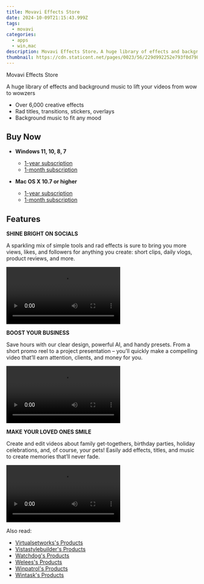 ```yaml
---
title: Movavi Effects Store
date: 2024-10-09T21:15:43.999Z
tags: 
  - movavi
categories: 
  - apps
  - win,mac
description: Movavi Effects Store，A huge library of effects and background music to lift your videos from wow to wowzers
thumbnail: https://cdn.staticont.net/pages/0023/56/229d992252e793f0d7981b75223ec3b5df5fa522.webp
---
```


Movavi Effects Store

A huge library of effects and background music to lift your videos from wow to wowzers

- Over 6,000 creative effects
- Rad titles, transitions, stickers, overlays 
- Background music to fit any mood

## Buy Now

- **Windows 11, 10, 8, 7**
  - [1-year subscription](https://store.movavi.com/order/checkout.php?PRODS=25329538,4719229&QTY=1,1&COUPON=&AFFILIATE=108875&CART=1&CARD=2&SHORT_FORM=1&DESIGN_TYPE=2&CROSS_SELL_HIDE=true&SHOPURL=http://www.movavi.com/store.html&ADDITIONAL_HPM=1&setLocale=en&pageType=web&p_name=mesyear&REF=%7C%7C&FSID=%7C%7C&PAYPAL_FLOW=REGULAR&AFFILIATE=108875&ADDITIONAL_webuid=234bxu)
  - [1-month subscription](https://store.movavi.com/order/checkout.php?PRODS=34759967,33729221&QTY=1,1&COUPON=&AFFILIATE=108875&CART=1&CARD=2&SHORT_FORM=1&DESIGN_TYPE=2&CROSS_SELL_HIDE=true&SHOPURL=http://www.movavi.com/store.html&ADDITIONAL_HPM=1&setLocale=en&pageType=web&p_name=mesmonth&REF=%7C%7C&FSID=%7C%7C&PAYPAL_FLOW=REGULAR&AFFILIATE=108875&ADDITIONAL_webuid=ya3sb9)

- **Mac OS X 10.7 or higher**
  - [1-year subscription](https://store.movavi.com/order/checkout.php?PRODS=25329538,4719229&QTY=1,1&COUPON=&AFFILIATE=108875&CART=1&CARD=2&SHORT_FORM=1&DESIGN_TYPE=2&CROSS_SELL_HIDE=true&SHOPURL=http://www.movavi.com/store.html&ADDITIONAL_HPM=1&setLocale=en&pageType=web&p_name=mesyear&REF=%7C%7C&FSID=%7C%7C&PAYPAL_FLOW=REGULAR&AFFILIATE=108875&ADDITIONAL_webuid=234bxu)
  - [1-month subscription](https://store.movavi.com/order/checkout.php?PRODS=34759967,33729221&QTY=1,1&COUPON=&AFFILIATE=108875&CART=1&CARD=2&SHORT_FORM=1&DESIGN_TYPE=2&CROSS_SELL_HIDE=true&SHOPURL=http://www.movavi.com/store.html&ADDITIONAL_HPM=1&setLocale=en&pageType=web&p_name=mesmonth&REF=%7C%7C&FSID=%7C%7C&PAYPAL_FLOW=REGULAR&AFFILIATE=108875&ADDITIONAL_webuid=ya3sb9)

## Features

**SHINE BRIGHT ON SOCIALS**

A sparkling mix of simple tools and rad effects is sure to bring you more views, likes, and followers for anything you create: short clips, daily vlogs, product reviews, and more.

<video data-v-d6328dfa="" data-v-09e5dcee="" src="https://cdn.staticont.net/page_type/0023/53/6021fc7ebb5f776f3fd32c77de2adc5ee6fd7d79.mp4" controls="controls" autoplay="autoplay" loop="loop" playsinline="" class="media v-video-self-hosted embed-responsive embed-responsive-16by9" alias="VE Features-1 Shine Bright" previewnumber="0"></video>

**BOOST YOUR BUSINESS**

Save hours with our clear design, powerful AI, and handy presets. From a short promo reel to a project presentation – you’ll quickly make a compelling video that’ll earn attention, clients, and money for you.

<video data-v-d6328dfa="" data-v-09e5dcee="" src="https://cdn.staticont.net/page_type/0023/53/bdf63436dc9702b8ce5eea115c34bc82d80395e5.mp4" controls="controls" autoplay="autoplay" loop="loop" playsinline="" class="media v-video-self-hosted embed-responsive embed-responsive-16by9" alias="VE Features-2 Boost Business" previewnumber="0"></video>

**MAKE YOUR LOVED ONES SMILE**

Create and edit videos about family get-togethers, birthday parties, holiday celebrations, and, of course, your pets! Easily add effects, titles, and music to create memories that’ll never fade.

<video data-v-d6328dfa="" data-v-09e5dcee="" src="https://cdn.staticont.net/page_type/0023/53/da70a85d6196521c1f991e97409282a7b693a9ee.mp4" controls="controls" autoplay="autoplay" loop="loop" playsinline="" class="media v-video-self-hosted embed-responsive embed-responsive-16by9" alias="VE Features-3 Love ones smile" previewnumber="0"></video>

<ins class="adsbygoogle"
      style="display:block"
      data-ad-client="ca-pub-7571918770474297"
      data-ad-slot="8358498916"
      data-ad-format="auto"
      data-full-width-responsive="true"></ins>

<span class="atpl-alsoreadstyle">Also read:</span>
<div><ul>
<li><a href="https://tools.techidaily.com/virtualsetworks/products/"><u>Virtualsetworks's Products</u></a></li>
<li><a href="https://tools.techidaily.com/vistastylebuilder/products/"><u>Vistastylebuilder's Products</u></a></li>
<li><a href="https://tools.techidaily.com/watchdog/products/"><u>Watchdog's Products</u></a></li>
<li><a href="https://tools.techidaily.com/welees/products/"><u>Welees's Products</u></a></li>
<li><a href="https://tools.techidaily.com/winpatrol/products/"><u>Winpatrol's Products</u></a></li>
<li><a href="https://tools.techidaily.com/wintask/products/"><u>Wintask's Products</u></a></li>
</ul></div>


